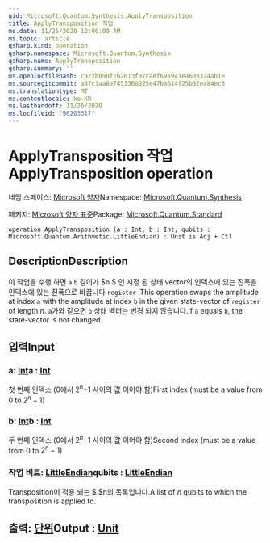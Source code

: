 ```yaml
---
uid: Microsoft.Quantum.Synthesis.ApplyTransposition
title: ApplyTransposition 작업
ms.date: 11/25/2020 12:00:00 AM
ms.topic: article
qsharp.kind: operation
qsharp.namespace: Microsoft.Quantum.Synthesis
qsharp.name: ApplyTransposition
qsharp.summary: ''
ms.openlocfilehash: ca22b090f2b2613f07caef698941ea608374ab1e
ms.sourcegitcommit: a87c1aa8e7453360025e47ba614f25b02ea84ec3
ms.translationtype: MT
ms.contentlocale: ko-KR
ms.lasthandoff: 11/26/2020
ms.locfileid: "96203317"
---
```

# <a name="applytransposition-operation"></a><span data-ttu-id="eacc7-102">ApplyTransposition 작업</span><span class="sxs-lookup"><span data-stu-id="eacc7-102">ApplyTransposition operation</span></span>

<span data-ttu-id="eacc7-103">네임 스페이스: [Microsoft 양자](xref:Microsoft.Quantum.Synthesis)</span><span class="sxs-lookup"><span data-stu-id="eacc7-103">Namespace: [Microsoft.Quantum.Synthesis](xref:Microsoft.Quantum.Synthesis)</span></span>

<span data-ttu-id="eacc7-104">패키지: [Microsoft 양자 표준](https://nuget.org/packages/Microsoft.Quantum.Standard)</span><span class="sxs-lookup"><span data-stu-id="eacc7-104">Package: [Microsoft.Quantum.Standard](https://nuget.org/packages/Microsoft.Quantum.Standard)</span></span>




```qsharp
operation ApplyTransposition (a : Int, b : Int, qubits : Microsoft.Quantum.Arithmetic.LittleEndian) : Unit is Adj + Ctl
```


## <a name="description"></a><span data-ttu-id="eacc7-105">Description</span><span class="sxs-lookup"><span data-stu-id="eacc7-105">Description</span></span>

<span data-ttu-id="eacc7-106">이 작업을 수행 하면 `a` `b` 길이가 $n $ 인 지정 된 상태 vector의 인덱스에 있는 진폭을 인덱스에 있는 진폭으로 바꿉니다 `register` .</span><span class="sxs-lookup"><span data-stu-id="eacc7-106">This operation swaps the amplitude at index `a` with the amplitude at index `b` in the given state-vector of `register` of length $n$.</span></span>  <span data-ttu-id="eacc7-107">`a`가와 같으면 `b` 상태 벡터는 변경 되지 않습니다.</span><span class="sxs-lookup"><span data-stu-id="eacc7-107">If `a` equals `b`, the state-vector is not changed.</span></span>

## <a name="input"></a><span data-ttu-id="eacc7-108">입력</span><span class="sxs-lookup"><span data-stu-id="eacc7-108">Input</span></span>

### <a name="a--int"></a><span data-ttu-id="eacc7-109">a: [Int](xref:microsoft.quantum.lang-ref.int)</span><span class="sxs-lookup"><span data-stu-id="eacc7-109">a : [Int](xref:microsoft.quantum.lang-ref.int)</span></span>

<span data-ttu-id="eacc7-110">첫 번째 인덱스 (0에서 $2 ^ n-$1 사이의 값 이어야 함)</span><span class="sxs-lookup"><span data-stu-id="eacc7-110">First index (must be a value from 0 to $2^n - 1$)</span></span>


### <a name="b--int"></a><span data-ttu-id="eacc7-111">b: [Int](xref:microsoft.quantum.lang-ref.int)</span><span class="sxs-lookup"><span data-stu-id="eacc7-111">b : [Int](xref:microsoft.quantum.lang-ref.int)</span></span>

<span data-ttu-id="eacc7-112">두 번째 인덱스 (0에서 $2 ^ n-$1 사이의 값 이어야 함)</span><span class="sxs-lookup"><span data-stu-id="eacc7-112">Second index (must be a value from 0 to $2^n - 1$)</span></span>


### <a name="qubits--littleendian"></a><span data-ttu-id="eacc7-113">작업 비트: [LittleEndian](xref:Microsoft.Quantum.Arithmetic.LittleEndian)</span><span class="sxs-lookup"><span data-stu-id="eacc7-113">qubits : [LittleEndian](xref:Microsoft.Quantum.Arithmetic.LittleEndian)</span></span>

<span data-ttu-id="eacc7-114">Transposition이 적용 되는 $ $n의 목록입니다.</span><span class="sxs-lookup"><span data-stu-id="eacc7-114">A list of $n$ qubits to which the transposition is applied to.</span></span>



## <a name="output--unit"></a><span data-ttu-id="eacc7-115">출력: [단위](xref:microsoft.quantum.lang-ref.unit)</span><span class="sxs-lookup"><span data-stu-id="eacc7-115">Output : [Unit](xref:microsoft.quantum.lang-ref.unit)</span></span>

